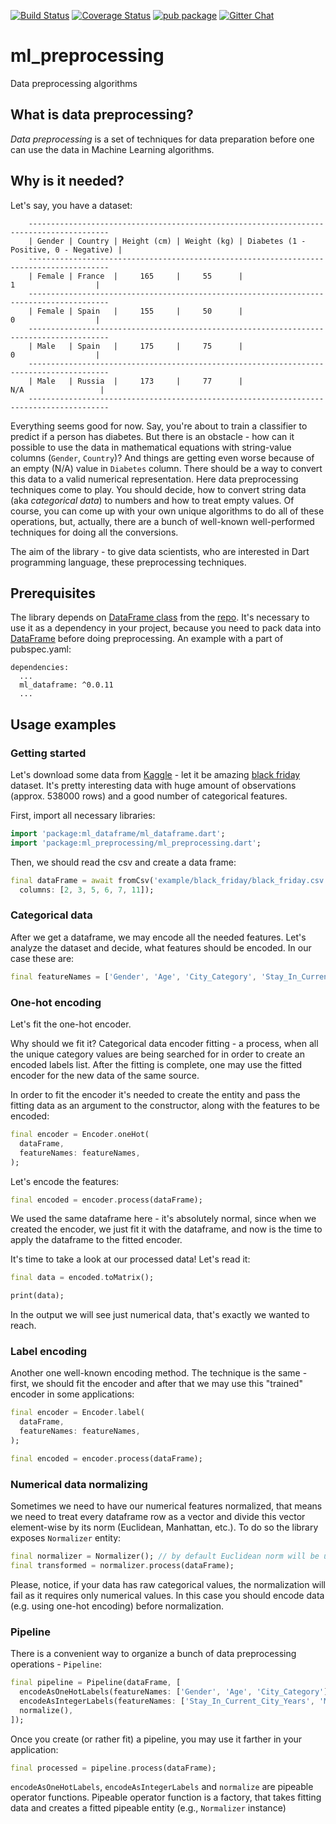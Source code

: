 [![Build Status](https://travis-ci.com/gyrdym/ml_algo.svg?branch=master)](https://travis-ci.com/gyrdym/ml_preprocessing)
[![Coverage Status](https://coveralls.io/repos/github/gyrdym/ml_preprocessing/badge.svg)](https://coveralls.io/github/gyrdym/ml_preprocessing)
[![pub package](https://img.shields.io/pub/v/ml_preprocessing.svg)](https://pub.dartlang.org/packages/ml_preprocessing)
[![Gitter Chat](https://badges.gitter.im/gyrdym/gyrdym.svg)](https://gitter.im/gyrdym/)

# ml_preprocessing
Data preprocessing algorithms

## What is data preprocessing?
*Data preprocessing* is a set of techniques for data preparation before one can use the data in Machine Learning algorithms.

## Why is it needed?
Let's say, you have a dataset:

````
    ----------------------------------------------------------------------------------------
    | Gender | Country | Height (cm) | Weight (kg) | Diabetes (1 - Positive, 0 - Negative) |
    ----------------------------------------------------------------------------------------
    | Female | France  |     165     |     55      |                    1                  |
    ----------------------------------------------------------------------------------------
    | Female | Spain   |     155     |     50      |                    0                  |
    ----------------------------------------------------------------------------------------
    | Male   | Spain   |     175     |     75      |                    0                  |
    ----------------------------------------------------------------------------------------
    | Male   | Russia  |     173     |     77      |                   N/A                 |
    ----------------------------------------------------------------------------------------
````

Everything seems good for now. Say, you're about to train a classifier to predict if a person has diabetes. 
But there is an obstacle - how can it possible to use the data in mathematical equations with string-value columns 
(`Gender`, `Country`)? And things are getting even worse because of an empty (N/A) value in `Diabetes` column. There 
should be a way to convert this data to a valid numerical representation. Here data preprocessing techniques come to play. 
You should decide, how to convert string data (aka *categorical data*) to numbers and how to treat empty values. Of 
course, you can come up with your own unique algorithms to do all of these operations, but, actually, there are a 
bunch of well-known well-performed techniques for doing all the conversions.      

The aim of the library - to give data scientists, who are interested in Dart programming language, these preprocessing 
techniques.

## Prerequisites

The library depends on [DataFrame class](https://github.com/gyrdym/ml_dataframe/blob/master/lib/src/data_frame/data_frame.dart) 
from the [repo](https://github.com/gyrdym/ml_dataframe). It's necessary to use it as a dependency in your project,
because you need to pack data into [DataFrame](https://github.com/gyrdym/ml_dataframe/blob/master/lib/src/data_frame/data_frame.dart)
before doing preprocessing. An example with a part of pubspec.yaml:

````
dependencies:
  ...
  ml_dataframe: ^0.0.11
  ...
````

## Usage examples

### Getting started

Let's download some data from [Kaggle](https://www.kaggle.com) - let it be amazing [black friday](https://www.kaggle.com/mehdidag/black-friday) 
dataset. It's pretty interesting data with huge amount of observations (approx. 538000 rows) and a good number of 
categorical features.

First, import all necessary libraries:

````dart
import 'package:ml_dataframe/ml_dataframe.dart';
import 'package:ml_preprocessing/ml_preprocessing.dart';
````

Then, we should read the csv and create a data frame:

````dart
final dataFrame = await fromCsv('example/black_friday/black_friday.csv', 
  columns: [2, 3, 5, 6, 7, 11]);
````

### Categorical data

After we get a dataframe, we may encode all the needed features. Let's analyze the dataset and decide, what features 
should be encoded. In our case these are:

````dart
final featureNames = ['Gender', 'Age', 'City_Category', 'Stay_In_Current_City_Years', 'Marital_Status'];
````

### One-hot encoding

Let's fit the one-hot encoder. 

Why should we fit it? Categorical data encoder fitting - a process, when all the unique category values are being 
searched for in order to create an encoded labels list. After the fitting is complete, one may use the fitted encoder for 
the new data of the same source. 

In order to fit the encoder it's needed to create the entity and pass the fitting data as an argument to the 
constructor, along with the features to be encoded:

 
````dart
final encoder = Encoder.oneHot(
  dataFrame,
  featureNames: featureNames,
);

````

Let's encode the features:

````dart
final encoded = encoder.process(dataFrame);
````

We used the same dataframe here - it's absolutely normal, since when we created the encoder, we just fit it with the 
dataframe, and now is the time to apply the dataframe to the fitted encoder.

It's time to take a look at our processed data! Let's read it:

````dart
final data = encoded.toMatrix();

print(data);
```` 

In the output we will see just numerical data, that's exactly we wanted to reach.

### Label encoding

Another one well-known encoding method. The technique is the same - first, we should fit the encoder and after that we
may use this "trained" encoder in some applications:

````dart
final encoder = Encoder.label(
  dataFrame,
  featureNames: featureNames,
);

final encoded = encoder.process(dataFrame);
````

### Numerical data normalizing

Sometimes we need to have our numerical features normalized, that means we need to treat every dataframe row as a 
vector and divide this vector element-wise by its norm (Euclidean, Manhattan, etc.). To do so the library exposes
`Normalizer` entity:

````dart
final normalizer = Normalizer(); // by default Euclidean norm will be used
final transformed = normalizer.process(dataFrame);
```` 

Please, notice, if your data has raw categorical values, the normalization will fail as it requires only numerical 
values. In this case you should encode data (e.g. using one-hot encoding) before normalization.

### Pipeline

There is a convenient way to organize a bunch of data preprocessing operations - `Pipeline`:

````dart
final pipeline = Pipeline(dataFrame, [
  encodeAsOneHotLabels(featureNames: ['Gender', 'Age', 'City_Category']),
  encodeAsIntegerLabels(featureNames: ['Stay_In_Current_City_Years', 'Marital_Status']),
  normalize(),
]);
````

Once you create (or rather fit) a pipeline, you may use it farther in your application:

````dart
final processed = pipeline.process(dataFrame);
````

`encodeAsOneHotLabels`, `encodeAsIntegerLabels` and `normalize` are pipeable operator functions. Pipeable operator 
function is a factory, that takes fitting data and creates a fitted pipeable entity (e.g., `Normalizer` instance)  